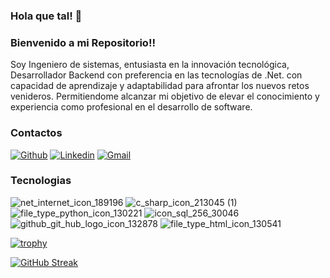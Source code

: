 ### Hola que tal! 👋
### Bienvenido a mi Repositorio!!
Soy Ingeniero de sistemas, entusiasta 
en la innovación tecnológica,
Desarrollador Backend con 
preferencia en las tecnologías 
de .Net. con capacidad de aprendizaje y adaptabilidad para afrontar los nuevos retos venideros. Permitiendome alcanzar mi objetivo de elevar el conocimiento
 y experiencia como profesional en el desarrollo de software.

### Contactos
[![Github](https://img.shields.io/badge/-Github-000?style=flat&logo=Github&logoColor=white)](https://github.com/Edijosmen)
[![Linkedin](https://img.shields.io/badge/-LinkedIn-blue?style=flat&logo=Linkedin&logoColor=white)](https://www.linkedin.com/in/edinson-dev26/)
[![Gmail](https://img.shields.io/badge/-Gmail-c14438?style=flat&logo=Gmail&logoColor=white)](mailto:edison.jm26dev@gmail.com)
### Tecnologias
![net_internet_icon_189196](https://user-images.githubusercontent.com/37008674/193864699-ed37291a-f435-45b0-b085-9f38b921abfd.png)
![c_sharp_icon_213045 (1)](https://user-images.githubusercontent.com/37008674/193864711-fed51c59-0bb4-4b9a-9851-4352d686f9f8.png)
![file_type_python_icon_130221](https://user-images.githubusercontent.com/37008674/193864732-bd9716c8-9aa7-4913-9d8c-d725f44f9b73.png)
![icon_sql_256_30046](https://user-images.githubusercontent.com/37008674/193864766-a51287c0-ec05-4108-9239-ed4b85eb62ee.png)
![github_git_hub_logo_icon_132878](https://user-images.githubusercontent.com/37008674/193864808-1b1c7b52-ef00-4b5b-b5d5-8a9f20298117.png)
![file_type_html_icon_130541](https://user-images.githubusercontent.com/37008674/193864822-af94671b-2bb6-4f56-a298-df92b4467ad1.png)

[![trophy](https://github-profile-trophy.vercel.app/?username=Edijosmen)](https://github.com/ryo-ma/github-profile-trophy)


[![GitHub Streak](https://streak-stats.demolab.com/?user=Edijosmen&theme=highcontrast)](https://git.io/streak-stats)

<!--
**Edijosmen/Edijosmen** is a ✨ _special_ ✨ repository because its `README.md` (this file) appears on your GitHub profile.

Here are some ideas to get you started:

- 🔭 I’m currently working on ...
- 🌱 I’m currently learning ...
- 👯 I’m looking to collaborate on ...
- 🤔 I’m looking for help with ...
- 💬 Ask me about ...
- 📫 How to reach me: ...
- 😄 Pronouns: ...
- ⚡ Fun fact: ...
-->
